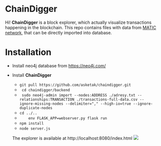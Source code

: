 # ChainDigger

Hi! **ChainDigger** is a block explorer, which actually visualize transactions happening in the blockchain.
This repo contains files with data from [MATIC network](https://matic.network/), that can be directly imported into database.

# Installation
+ Install neo4j database from https://neo4j.com/
+ Install **ChainDigger** 
    + `git pull https://github.com/asketak/chaindigger.git`
  + ` cd chaindigger/backend`
  + ` sudo neo4j-admin import --nodes:ADDRESS ./adresy.txt --relationships:TRANSACTION ./transactions-full-data.csv --ignore-missing-nodes --delimiter="," --high-io=true --ignore-duplicate-nodes`
  +  `cd ../..`
  + `    env FLASK_APP=webserver.py flask run`
  + `npm install`
  + `node server.js`
  
  The explorer is available at http://localhost:8080/index.html
  ![](https://i.imgur.com/dvAPKJz.png)

#  
